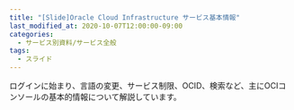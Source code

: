 ```yaml
---
title: "[Slide]Oracle Cloud Infrastructure サービス基本情報"
last_modified_at: 2020-10-07T12:00:00-09:00
categories:
  - サービス別資料/サービス全般
tags:
  - スライド
---
```


ログインに始まり、言語の変更、サービス制限、OCID、検索など、主にOCIコンソールの基本的情報について解説しています。  

<div style="max-width:768px">
<script async class="speakerdeck-embed" data-id="dadec91d58b24202a8af17f075301fba" data-ratio="1.77777777777778" src="//speakerdeck.com/assets/embed.js"></script>
</div>